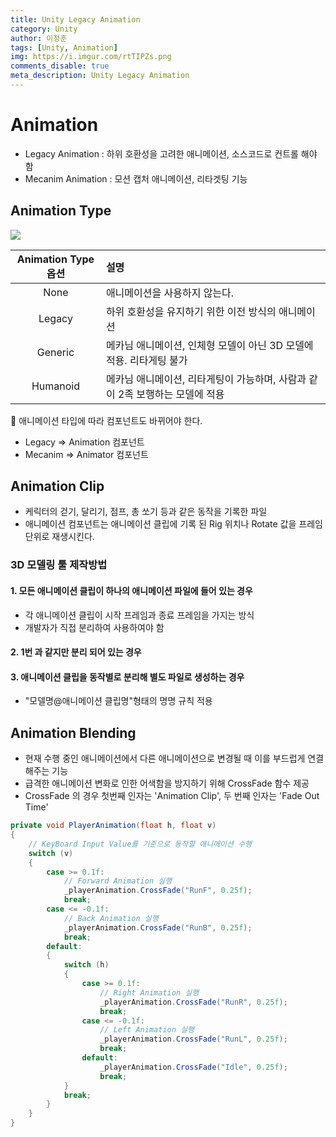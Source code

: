```yaml
---
title: Unity Legacy Animation
category: Unity
author: 이정훈
tags: [Unity, Animation]
img: https://i.imgur.com/rtTIPZs.png
comments_disable: true
meta_description: Unity Legacy Animation
---
```


# Animation 
- Legacy Animation : 하위 호환성을 고려한 애니메이션, 소스코드로 컨트롤 해야 함
- Mecanim Animation : 모션 캡처 애니메이션, 리타겟팅 기능

## Animation Type
![](https://i.imgur.com/rtTIPZs.png)

|Animation Type 옵션|설명|
|:--:|:--|
|None|애니메이션을 사용하지 않는다.|
|Legacy|하위 호환성을 유지하기 위한 이전 방식의 애니메이션|
|Generic|메카님 애니메이션, 인체형 모델이 아닌 3D 모델에 적용. 리타게팅 불가|
|Humanoid|메카님 애니메이션, 리타게팅이 가능하며, 사람과 같이 2족 보행하는 모델에 적용|

 💫 애니메이션 타입에 따라 컴포넌트도 바뀌어야 한다.
 - Legacy => Animation 컴포넌트
 - Mecanim => Animator 컴포넌트

## Animation Clip
- 케릭터의 걷기, 달리기, 점프, 총 쏘기 등과 같은 동작을 기록한 파일
- 애니메이션 컴포넌트는 애니메이션 클립에 기록 된 Rig 위치나 Rotate 값을 프레임 단위로 재생시킨다.

### 3D 모델링 툴 제작방법
#### 1. 모든 애니메이션 클립이 하나의 애니메이션 파일에 들어 있는 경우
- 각 애니메이션 클립이 시작 프레임과 종료 프레임을 가지는 방식
- 개발자가 직접 분리하여 사용하여야 함
#### 2. 1번 과 같지만 분리 되어 있는 경우

#### 3. 애니메이션 클립을 동작별로 분리해 별도 파일로 생성하는 경우
- "모델명@애니메이션 클립명"형태의 명명 규칙 적용

## Animation Blending

- 현재 수행 중인 애니메이션에서 다른 애니메이션으로 변경될 때 이를 부드럽게 연결해주는 기능
- 급격한 애니메이션 변화로 인한 어색함을 방지하기 위해 CrossFade 함수 제공
- CrossFade 의 경우 첫번째 인자는 'Animation Clip', 두 번째 인자는 'Fade Out Time'

```csharp
private void PlayerAnimation(float h, float v)  
{  
	// KeyBoard Input Value를 기준으로 동작할 애니메이션 수행  
	switch (v)  
	{  
		case >= 0.1f:  
			// Forward Animation 실행  
			_playerAnimation.CrossFade("RunF", 0.25f);  
			break;  
		case <= -0.1f:  
			// Back Animation 실행  
			_playerAnimation.CrossFade("RunB", 0.25f);  
			break;  
		default:  
		{  
			switch (h)  
			{  
				case >= 0.1f:  
					// Right Animation 실행  
					_playerAnimation.CrossFade("RunR", 0.25f);  
					break;  
				case <= -0.1f:  
					// Left Animation 실행  
					_playerAnimation.CrossFade("RunL", 0.25f);  
					break;  
				default:  
					_playerAnimation.CrossFade("Idle", 0.25f);  
					break;  
			}  
			break;  
		}  
	}  
}
```
